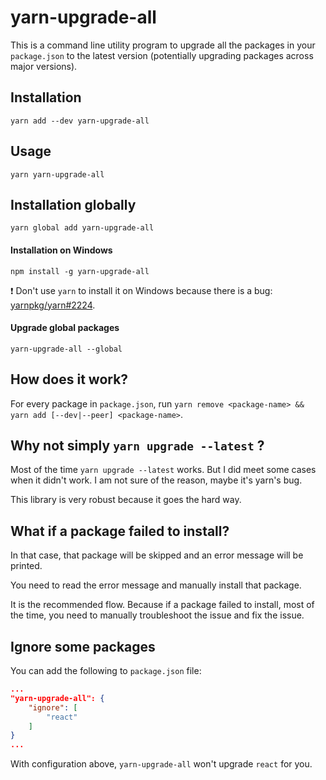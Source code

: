 # yarn-upgrade-all

This is a command line utility program to upgrade all the packages in your `package.json` to the latest version
(potentially upgrading packages across major versions).


## Installation

```
yarn add --dev yarn-upgrade-all
```


## Usage

```
yarn yarn-upgrade-all
```


## Installation globally

```
yarn global add yarn-upgrade-all
```

#### Installation on Windows

```
npm install -g yarn-upgrade-all
```

:exclamation: Don't use `yarn` to install it on Windows because there is a bug: [yarnpkg/yarn#2224](https://github.com/yarnpkg/yarn/issues/2224).


#### Upgrade global packages

```
yarn-upgrade-all --global
```


## How does it work?

For every package in `package.json`, run `yarn remove <package-name> && yarn add [--dev|--peer] <package-name>`.


## Why not simply `yarn upgrade --latest` ?

Most of the time `yarn upgrade --latest` works. But I did meet some cases when it didn't work. I am not sure of the reason, maybe it's yarn's bug.

This library is very robust because it goes the hard way.


## What if a package failed to install?

In that case, that package will be skipped and an error message will be printed.

You need to read the error message and manually install that package.

It is the recommended flow. Because if a package failed to install, most of the time, you need to manually troubleshoot the issue and fix the issue.


## Ignore some packages

You can add the following to `package.json` file:

```json
...
"yarn-upgrade-all": {
    "ignore": [
        "react"
    ]
}
...
```

With configuration above, `yarn-upgrade-all` won't upgrade `react` for you.
